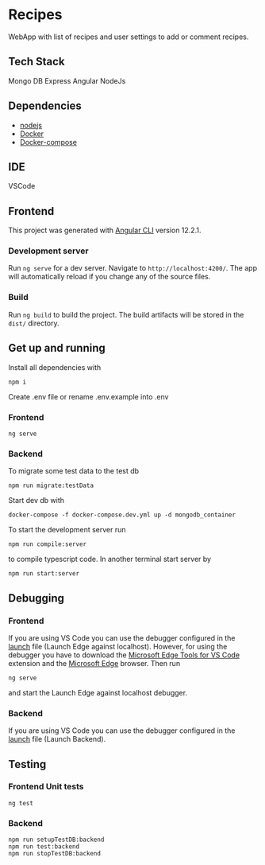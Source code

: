 # Recipes

WebApp with list of recipes and user settings to add or comment recipes.


## Tech Stack
Mongo DB
Express
Angular
NodeJs

## Dependencies
- [nodejs](https://nodejs.org/en/)
- [Docker](https://www.docker.com/)
- [Docker-compose](https://docs.docker.com/compose/)

## IDE
VSCode

## Frontend 

This project was generated with [Angular CLI](https://github.com/angular/angular-cli) version 12.2.1.

### Development server

Run `ng serve` for a dev server. Navigate to `http://localhost:4200/`. The app will automatically reload if you change any of the source files.

### Build

Run `ng build` to build the project. The build artifacts will be stored in the `dist/` directory.
## Get up and running
Install all dependencies with 
```
npm i
```
Create .env file or rename .env.example into .env
### Frontend
```
ng serve
```

### Backend
To migrate some test data to the test db
```
npm run migrate:testData
```
Start dev db with
```
docker-compose -f docker-compose.dev.yml up -d mongodb_container
```

To start the development server run
```
npm run compile:server
```
to compile typescript code. In another terminal start server by 
```
npm run start:server
```


## Debugging
### Frontend 
If you are using VS Code you can use the debugger configured in the [launch](.vscode/launch.json) file (Launch Edge against localhost). However, for using the debugger you have to download the [Microsoft Edge Tools for VS Code](https://marketplace.visualstudio.com/items?itemName=ms-edgedevtools.vscode-edge-devtools) extension and the [Microsoft Edge](https://www.microsoft.com/en-us/edge) browser. Then run
```
ng serve
```
and start the Launch Edge against localhost debugger. 

### Backend
If you are using VS Code you can use the debugger configured in the [launch](.vscode/launch.json) file (Launch Backend).
## Testing

### Frontend Unit tests
```
ng test
```
### Backend
```
npm run setupTestDB:backend
npm run test:backend
npm run stopTestDB:backend
```